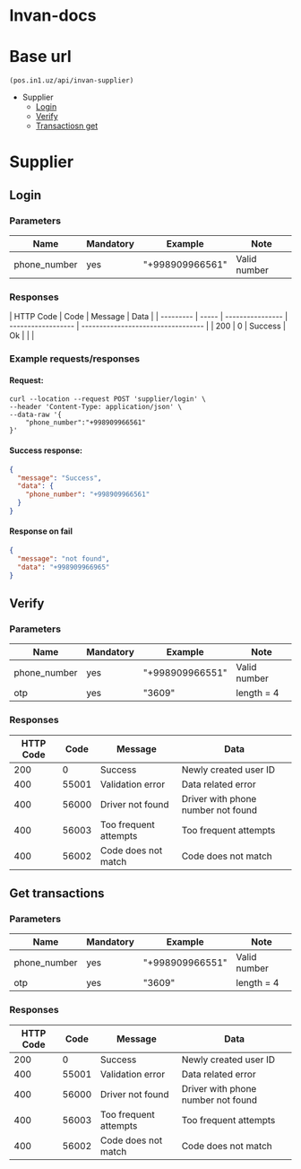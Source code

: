 # Invan-docs

# Base url

```
(pos.in1.uz/api/invan-supplier)
```

- Supplier
  - [Login](#login)
  - [Verify](#verify)
  - [Transactiosn get](#transactions-get)

# Supplier

## Login

### Parameters

| Name         | Mandatory | Example         | Note         |
| ------------ | --------- | --------------- | ------------ |
| phone_number | yes       | "+998909966561" | Valid number |

### Responses

| HTTP Code | Code  | Message          | Data               |
| --------- | ----- | ---------------- | ------------------ | ---------------------------------- |
| 200       | 0     | Success          | Ok                 |
| <!--      | 400   | 56000            | Supplier not found | Driver with phone number not found |
| 400       | 55001 | Validation error | Data related error | -->                                |

### Example requests/responses

#### Request:

```shell script
curl --location --request POST 'supplier/login' \
--header 'Content-Type: application/json' \
--data-raw '{
    "phone_number":"+998909966561"
}'
```

#### Success response:

```json
{
  "message": "Success",
  "data": {
    "phone_number": "+998909966561"
  }
}
```

#### Response on fail

```json
{
  "message": "not found",
  "data": "+998909966965"
}
```

## Verify

### Parameters

| Name         | Mandatory | Example         | Note         |
| ------------ | --------- | --------------- | ------------ |
| phone_number | yes       | "+998909966551" | Valid number |
| otp          | yes       | "3609"          | length = 4   |

### Responses

| HTTP Code | Code  | Message               | Data                               |
| --------- | ----- | --------------------- | ---------------------------------- |
| 200       | 0     | Success               | Newly created user ID              |
| 400       | 55001 | Validation error      | Data related error                 |
| 400       | 56000 | Driver not found      | Driver with phone number not found |
| 400       | 56003 | Too frequent attempts | Too frequent attempts              |
| 400       | 56002 | Code does not match   | Code does not match                |

## Get transactions

### Parameters

| Name         | Mandatory | Example         | Note         |
| ------------ | --------- | --------------- | ------------ |
| phone_number | yes       | "+998909966551" | Valid number |
| otp          | yes       | "3609"          | length = 4   |

### Responses

| HTTP Code | Code  | Message               | Data                               |
| --------- | ----- | --------------------- | ---------------------------------- |
| 200       | 0     | Success               | Newly created user ID              |
| 400       | 55001 | Validation error      | Data related error                 |
| 400       | 56000 | Driver not found      | Driver with phone number not found |
| 400       | 56003 | Too frequent attempts | Too frequent attempts              |
| 400       | 56002 | Code does not match   | Code does not match                |
